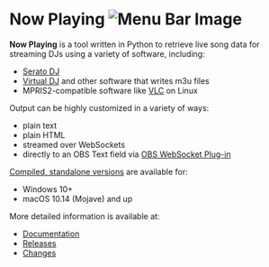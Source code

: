 <!-- markdownlint-disable MD013 MD034 -->

# __Now Playing__ ![Menu Bar Image](git-images/seratoPlaying.png?raw=true)

__Now Playing__ is a tool written in Python to retrieve live song data for
streaming DJs using a variety of software, including:

* [Serato DJ](https://serato.com/)
* [Virtual DJ](https://www.virtualdj.com/) and other software that writes m3u files
* MPRIS2-compatible software like [VLC](https://www.videolan.org/vlc/) on Linux

Output can be highly customized in a variety of ways:

* plain text
* plain HTML
* streamed over WebSockets
* directly to an OBS Text field via [OBS WebSocket Plug-in](https://github.com/Palakis/obs-websocket/)

[Compiled, standalone versions](https://github.com/whatsnowplaying/whats-now-playing/releases)
are available for:

* Windows 10+
* macOS 10.14 (Mojave) and up

More detailed information is available at:

* [Documentation](https://whatsnowplaying.github.io/)
* [Releases](https://github.com/whatsnowplaying/whats-now-playing/releases)
* [Changes](CHANGELOG.md)
